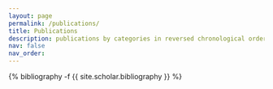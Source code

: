 ```yaml
---
layout: page
permalink: /publications/
title: Publications
description: publications by categories in reversed chronological order. generated by jekyll-scholar.
nav: false
nav_order: 
---
```

<!-- _pages/publications.md -->
<div class="publications">

{% bibliography -f {{ site.scholar.bibliography }} %}

</div>
